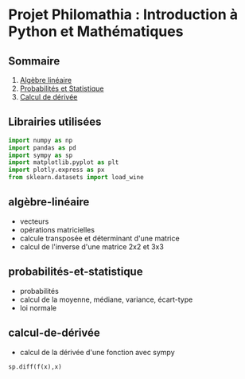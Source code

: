 # Projet Philomathia : Introduction à Python et Mathématiques

## Sommaire

1. [Algèbre linéaire](#algèbre-linéaire)
2. [Probabilités et Statistique](#probabilités-et-statistique)
3. [Calcul de dérivée](#calcul-de-dérivée)

## Librairies utilisées
```python
import numpy as np
import pandas as pd
import sympy as sp
import matplotlib.pyplot as plt
import plotly.express as px
from sklearn.datasets import load_wine
```

## algèbre-linéaire

*  vecteurs 
* opérations matricielles
* calcule transposée et déterminant d'une matrice
* calcul de l'inverse d'une matrice 2x2 et 3x3

## probabilités-et-statistique
* probabilités
* calcul de la moyenne, médiane, variance, écart-type
* loi normale

## calcul-de-dérivée
* calcul de la dérivée d'une fonction avec sympy 
````python 
sp.diff(f(x),x)
````
